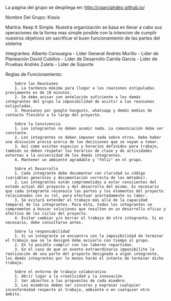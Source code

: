 La pagina del grupo se despliega en: http://cgarciahdez.github.io/

Nombre Del Grupo: Kissis

Mantra: Keep It Simple. Nuestra organización se basa en llevar a cabo sus operaciones de la forma mas simple posible con la
        intencion de cumplir nuestros objetivos sin sacrificar el buen funcionamiento de las partes del sistema  
        
Integrantes:
        Alberto Consuegra - Lider General
        Andrés Murillo - Lider de Planeación
        David Cubillos - Lider de Desarrollo
        Camila García - Lider de Pruebas
        Andrés Zuleta - Lider de Soporte
        
Reglas de Funcionamiento:

        Sobre las Reuniones
        1. La tardanza máxima para llegar a las reuniones estipuladas previamente es de 10 minutos. 
        2. Se debe avisar con antelación suficiente a los demás integrantes del grupo la imposibilidad de asistir a las reuniones estipuladas. 
        3. Reuniones por google hangouts, whatsapp y demás medios de contacto flexible a lo largo del proyecto.

        Sobre la Convivencia
        1. Los integrantes no deben asumir nada. La comunicación debe ser constante. 
        2. Los integrantes no deben imponer nada sobre otros. Debe haber una discusión previa acerca de las decisiones que se vayan a tomar. 
        3. Así como existen espacios y horarios definidos para trabajo, también se deben respetar los horarios de clase y de actividades externas a la universidad de los demás integrantes. 
        4. Mantener un ambiente agradable y "felíz" en el grupo. 
        
        Sobre el Desarrollo
        1. Cada integrante debe documentar con claridad su código (variables generales y documentación correcta de los métodos).
        2. Los integrantes están comprometidos a estar conscientes del estado actual del proyecto y del desarrollo del mismo. Es necesario que cada integrante reconozca las partes y los elementos del proyecto relacionados con su rol, para efectuar acertadamente su labor.
        3. Se evitará extender el trabajo más allá de la capacidad temporal de los integrantes. Para ésto, todos los integrantes se comprometen a buscar soluciones que resulten en un desarrollo eficaz y efectivo de los ciclos del proyecto.
        4. Evitar cambiar y/o borrar el trabajo de otro integrante. Si es necesario, debe consultarse antes.
        
        Sobre la responsabilidad
        1. Si un integrante se encuentra con la imposibilidad de terminar el trabajo que se le designó debe avisarlo con tiempo al grupo.
        2. En lo posible cumplir con las labores repartidas.
        3. En el caso de que un evento extraordinario imposibilite la realización de una parte del proyecto designada a algún integrante, los demás integrantes por lo menos harán el intento de terminar dicho trabajo.
        
        Sobre el entorno de trabajo colaborativo 
        1. Abrir lugar a la creatividad y la innovación 
        2. Ser abiertos a las propuestas de cada miembro.
        3. Los miembros deben ser sinceros y expresar cualquier inconformidad respecto al trabajo, ambiente o en cualquier otro ámbito.
